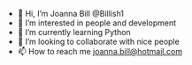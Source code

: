 - 👋 Hi, I’m Joanna Bill @Billish1
- 👀 I’m interested in people and development
- 🌱 I’m currently learning Python
- 💞️ I’m looking to collaborate with nice people
- 📫 How to reach me joanna.bill@hotmail.com

<!---
Billish1/Billish1 is a ✨ special ✨ repository because its `README.md` (this file) appears on your GitHub profile.
You can click the Preview link to take a look at your changes.
--->
